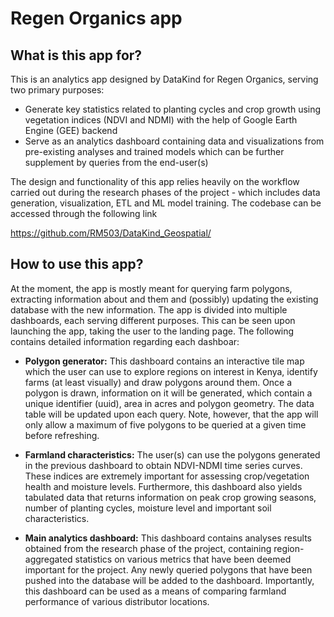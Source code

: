 # Regen Organics app
## What is this app for?
This is an analytics app designed by DataKind for Regen Organics, serving two primary purposes:

* Generate key statistics related to planting cycles and crop growth using vegetation indices (NDVI and NDMI) with the help of Google Earth Engine (GEE) backend
* Serve as an analytics dashboard containing data and visualizations from pre-existing analyses and trained models which can be further supplement by queries from the end-user(s)

The design and functionality of this app relies heavily on the workflow carried out during the research phases of the project - which includes data generation, visualization, ETL and ML model training. The codebase can be accessed through the following link

https://github.com/RM503/DataKind_Geospatial/

## How to use this app?

At the moment, the app is mostly meant for querying farm polygons, extracting information about and them and (possibly) updating the existing database with the new information. The app is divided into multiple dashboards, each serving different purposes. This can be seen upon launching the app, taking the user to the landing page. The following contains detailed information regarding each dashboar:

* **Polygon generator:** This dashboard contains an interactive tile map which the user can use to explore regions on interest in Kenya, identify farms (at least visually) and draw polygons around them. Once a polygon is drawn, information on it will be generated, which contain a unique identifier (uuid), area in acres and polygon geometry. The data table will be updated upon each query. Note, however, that the app will only allow a maximum of five polygons to be queried at a given time before refreshing.

* **Farmland characteristics:** The user(s) can use the polygons generated in the previous dashboard to obtain NDVI-NDMI time series curves. These indices are extremely important for assessing crop/vegetation health and moisture levels. Furthermore, this dashboard also yields tabulated data that returns information on peak crop growing seasons, number of planting cycles, moisture level and important soil characteristics.

* **Main analytics dashboard:** This dashboard contains analyses results obtained from the research phase of the project, containing region-aggregated statistics on various metrics that have been deemed important for the project. Any newly queried polygons that have been pushed into the database will be added to the dashboard. Importantly, this dashboard can be used as a means of comparing farmland performance of various distributor locations.